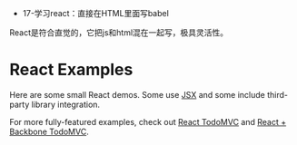 * 17-学习react：直接在HTML里面写babel



React是符合直觉的，它把js和html混在一起写，极具灵活性。


# React Examples

Here are some small React demos. Some use [JSX](https://facebook.github.io/react/docs/jsx-in-depth.html) and some include third-party library integration.

For more fully-featured examples, check out [React TodoMVC](http://todomvc.com/examples/react/) and [React + Backbone TodoMVC](http://todomvc.com/examples/react-backbone/).

